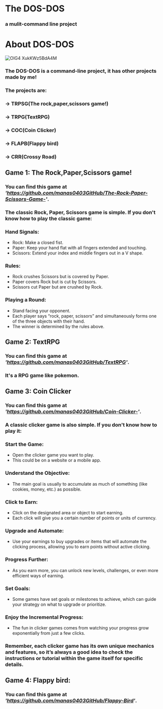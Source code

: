# The DOS-DOS
### a mulit-command line project

# About DOS-DOS
![OIG4 XukKWz5BdA4M](https://github.com/manas0403GitHub/DOS-DOS/assets/161040399/32565a59-620f-4c61-9d89-39717f88cfa9)

### The DOS-DOS is a command-line project, it has other projects made by **me**!
### The projects are: 
### -> TRPSG(The rock,paper,scissors game!)
### -> TRPG(TextRPG)
### -> COC(Coin Clicker)
### -> FLAPB(Flappy bird)
### -> CRR(Crossy Road)

## Game 1: The Rock,Paper,Scissors game!
### You can find this game at _'https://github.com/manas0403GitHub/The-Rock-Paper-Scissors-Game-'_.
### The classic Rock, Paper, Scissors game is simple. If you don't know how to play the classic game:

### Hand Signals:
  - Rock: Make a closed fist.
  - Paper: Keep your hand flat with all fingers extended and touching.
  - Scissors: Extend your index and middle fingers out in a V shape.
### Rules:
  - Rock crushes Scissors but is covered by Paper.
  - Paper covers Rock but is cut by Scissors.
  - Scissors cut Paper but are crushed by Rock.
### Playing a Round:
  - Stand facing your opponent.
  - Each player says “rock, paper, scissors” and simultaneously forms one of the three objects with their hand.
  - The winner is determined by the rules above.

## Game 2: TextRPG
### You can find this game at _'https://github.com/manas0403GitHub/TextRPG'_.
### It's a RPG game like pokemon.

## Game 3: Coin Clicker
### You can find this game at _'https://github.com/manas0403GitHub/Coin-Clicker-'_.
### A classic clicker game is also simple. If you don't know how to play it:

### Start the Game: 
  - Open the clicker game you want to play. 
  - This could be on a website or a mobile app.
### Understand the Objective: 
  - The main goal is usually to accumulate as much of something (like cookies, money, etc.) as possible.
### Click to Earn:
  - Click on the designated area or object to start earning.
  - Each click will give you a certain number of points or units of currency.
### Upgrade and Automate: 
  - Use your earnings to buy upgrades or items that will automate the clicking process, allowing you to earn points without active clicking.
### Progress Further: 
  - As you earn more, you can unlock new levels, challenges, or even more efficient ways of earning.
### Set Goals: 
  - Some games have set goals or milestones to achieve, which can guide your strategy on what to upgrade or prioritize.
### Enjoy the Incremental Progress: 
  - The fun in clicker games comes from watching your progress grow exponentially from just a few clicks.

### Remember, each clicker game has its own unique mechanics and features, so it’s always a good idea to check the instructions or tutorial within the game itself for specific details.

## Game 4: Flappy bird:
### You can find this game at _'https://github.com/manas0403GitHub/Flappy-Bird'_.
